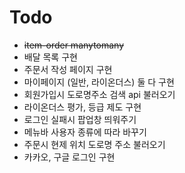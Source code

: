 # Todo 

- ~~item-order manytomany~~ 
- 배달 목록 구현 
- 주문서 작성 페이지 구현
- 마이페이지 (일반, 라이온더스) 둘 다 구현
- 회원가입시 도로명주소 검색 api 불러오기
- 라이온더스 평가, 등급 제도 구현
- 로그인 실패시 팝업창 띄워주기
- 메뉴바 사용자 종류에 따라 바꾸기
- 주문시 현제 위치 도로명 주소 불러오기
- 카카오, 구글 로그인 구현

